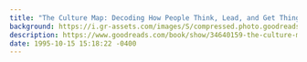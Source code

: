 ```yaml
---
title: "The Culture Map: Decoding How People Think, Lead, and Get Things Done Across Cultures"
background: https://i.gr-assets.com/images/S/compressed.photo.goodreads.com/books/1490031444l/34640159._SY75_.jpg
description: https://www.goodreads.com/book/show/34640159-the-culture-map
date: 1995-10-15 15:18:22 -0400
---
```


